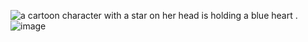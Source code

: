 <img src="https://media1.tenor.com/m/V_AcGtr8uocAAAAd/pure-vanilla-cookie-cookie-run-kingdom.gif" alt="a cartoon character with a star on her head is holding a blue heart ."/>![image](https://github.com/user-attachments/assets/98503feb-fe4b-4484-bea4-425368a77ff1)
